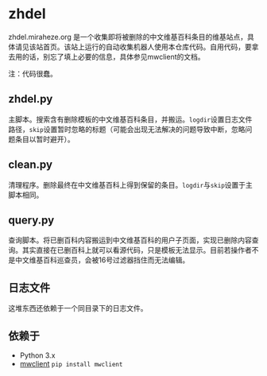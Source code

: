 # zhdel
zhdel.miraheze.org 是一个收集即将被删除的中文维基百科条目的维基站点，具体请见该站首页。该站上运行的自动收集机器人使用本仓库代码。自用代码，要拿去用的话，别忘了填上必要的信息，具体参见mwclient的文档。

注：代码很蠢。

## zhdel.py
主脚本。搜索含有删除模板的中文维基百科条目，并搬运。`logdir`设置日志文件路径，`skip`设置暂时忽略的标题（可能会出现无法解决的问题导致中断，忽略问题条目以暂时避开）。

## clean.py
清理程序。删除最终在中文维基百科上得到保留的条目。`logdir`与`skip`设置于主脚本相同。

## query.py
查询脚本。将已删百科内容搬运到中文维基百科的用户子页面，实现已删除内容查询。其实直接在已删百科上就可以看源代码，只是模板无法显示。目前若操作者不是中文维基百科巡查员，会被16号过滤器挡住而无法编辑。

## 日志文件
这堆东西还依赖于一个同目录下的日志文件。

## 依赖于
- Python 3.x
- [mwclient](https://github.com/mwclient/mwclient) `pip install mwclient`
